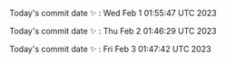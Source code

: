 Today's commit date ✨ : Wed Feb 1 01:55:47 UTC 2023 

Today's commit date ✨ : Thu Feb 2 01:46:29 UTC 2023 

Today's commit date ✨ : Fri Feb 3 01:47:42 UTC 2023 

